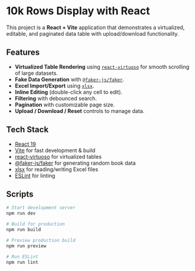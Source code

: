 # 10k Rows Display with React

This project is a **React + Vite** application that demonstrates a virtualized, editable, and paginated data table with upload/download functionality.

## Features

- **Virtualized Table Rendering** using [`react-virtuoso`](https://virtuoso.dev/) for smooth scrolling of large datasets.
- **Fake Data Generation** with [`@faker-js/faker`](https://github.com/faker-js/faker).
- **Excel Import/Export** using [`xlsx`](https://www.npmjs.com/package/xlsx).
- **Inline Editing** (double-click any cell to edit).
- **Filtering** with debounced search.
- **Pagination** with customizable page size.
- **Upload / Download / Reset** controls to manage data.

## Tech Stack

- [React 19](https://react.dev/)  
- [Vite](https://vitejs.dev/) for fast development & build  
- [react-virtuoso](https://virtuoso.dev/) for virtualized tables  
- [@faker-js/faker](https://fakerjs.dev/) for generating random book data  
- [xlsx](https://github.com/SheetJS/sheetjs) for reading/writing Excel files  
- [ESLint](https://eslint.org/) for linting  

## Scripts

```bash
# Start development server
npm run dev

# Build for production
npm run build

# Preview production build
npm run preview

# Run ESLint
npm run lint

